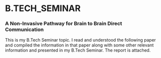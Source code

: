 # B.TECH_SEMINAR
### A Non-Invasive Pathway for Brain to Brain Direct Communication

This is my B.Tech Seminar topic. I read and understood the following paper and compiled the information in that paper along with some other relevant information and presented in my B.Tech Seminar. The report is attached.  
